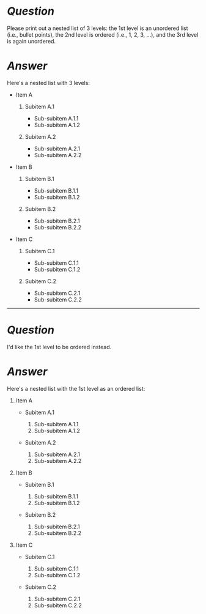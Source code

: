 # _Question_

Please print out a nested list of 3 levels: the 1st level is an unordered list (i.e., bullet points), the 2nd level is ordered (i.e., 1, 2, 3, ...), and the 3rd level is again unordered.

# _Answer_

Here's a nested list with 3 levels:

- Item A
   1. Subitem A.1
      - Sub-subitem A.1.1
      - Sub-subitem A.1.2

   2. Subitem A.2
      - Sub-subitem A.2.1
      - Sub-subitem A.2.2

- Item B
   1. Subitem B.1
      - Sub-subitem B.1.1
      - Sub-subitem B.1.2

   2. Subitem B.2
      - Sub-subitem B.2.1
      - Sub-subitem B.2.2

- Item C
   1. Subitem C.1
      - Sub-subitem C.1.1
      - Sub-subitem C.1.2

   2. Subitem C.2
      - Sub-subitem C.2.1
      - Sub-subitem C.2.2

----------

# _Question_

I'd like the 1st level to be ordered instead.

# _Answer_

Here's a nested list with the 1st level as an ordered list:

1. Item A
   - Subitem A.1
      1. Sub-subitem A.1.1
      2. Sub-subitem A.1.2

   - Subitem A.2
      1. Sub-subitem A.2.1
      2. Sub-subitem A.2.2

2. Item B
   - Subitem B.1
      1. Sub-subitem B.1.1
      2. Sub-subitem B.1.2

   - Subitem B.2
      1. Sub-subitem B.2.1
      2. Sub-subitem B.2.2

3. Item C
   - Subitem C.1
      1. Sub-subitem C.1.1
      2. Sub-subitem C.1.2

   - Subitem C.2
      1. Sub-subitem C.2.1
      2. Sub-subitem C.2.2
